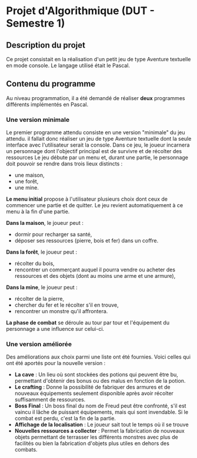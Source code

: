 # Projet d'Algorithmique (DUT - Semestre 1)

## Description du projet

Ce projet consistait en la réalisation d'un petit jeu de type Aventure textuelle en mode console. Le langage utilisé était le Pascal.

## Contenu du programme

Au niveau programmation, il a été demandé de réaliser **deux** programmes différents implémentés en Pascal.

### Une version minimale

Le premier programme attendu consiste en une version "minimale" du jeu attendu. il fallait donc réaliser un jeu de type Aventure textuelle dont la seule interface avec l'utilisateur serait la console. Dans ce jeu, le joueur incarnera un personnage dont l'objectif principal est de survivre et de récolter des ressources Le jeu débute par un menu et, durant une partie, le personnage doit pouvoir se rendre dans trois lieux distincts :
* une maison,
* une forêt,
* une mine.

**Le menu initial** propose à l'utilisateur plusieurs choix dont ceux de commencer une
partie et de quitter. Le jeu revient automatiquement à ce menu à la fin d'une partie.

**Dans la maison**, le joueur peut :
* dormir pour recharger sa santé,
* déposer ses ressources (pierre, bois et fer) dans un coffre.

**Dans la forêt**, le joueur peut :
* récolter du bois,
* rencontrer un commerçant auquel il pourra vendre ou acheter des ressources et des objets (dont au moins une arme et une armure),

**Dans la mine**, le joueur peut :
* récolter de la pierre,
* chercher du fer et le récolter s'il en trouve,
* rencontrer un monstre qu'il affrontera.

**La phase de combat** se déroule au tour par tour et l'équipement du personnage a une influence sur celui-ci.

### Une version améliorée

Des améliorations aux choix parmi une liste ont été fournies. Voici celles qui ont été aportés pour la nouvelle version :
* **La cave** : Un lieu où sont stockées des potions qui peuvent être bu, permettant d'obtenir des bonus ou
des malus en fonction de la potion.
* **Le crafting** : Donne la possibilité de fabriquer des armures et de nouveaux équipements seulement disponible après avoir récolter suffisamment de ressources.
* **Boss Final** : Un boss final du nom de Freud peut être confronté, s'il est vaincu il lâche de puissant équipements, mais qui sont invendable. Si le combat est perdu, c'est la fin de la partie.
* **Affichage de la localisation** : Le joueur sait tout le temps où il se trouve
* **Nouvelles ressources a collecter** : Permet la fabrication de nouveaux objets permettant de terrasser les différents monstres avec plus de facilités ou bien la fabrication d'objets plus utiles en dehors des combats.
